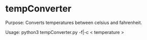 # tempConverter
Purpose: Converts temperatures between celsius and fahrenheit.

Usage: python3 tempConverter.py -f|-c < temperature >
